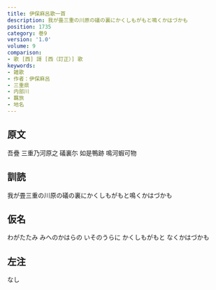 ```yaml
---
title: 伊保麻呂歌一首
description: 我が畳三重の川原の礒の裏にかくしもがもと鳴くかはづかも
position: 1735
category: 巻9
version: '1.0'
volume: 9
comparison:
- 歌 [西] 謌 [西（訂正）] 歌
keywords:
- 雑歌
- 作者：伊保麻呂
- 三重県
- 内部川
- 羈旅
- 地名
---
```


## 原文

吾疊 三重乃河原之 礒裏尓 如是鴨跡 鳴河蝦可物

## 訓読

我が畳三重の川原の礒の裏にかくしもがもと鳴くかはづかも

## 仮名

わがたたみ みへのかはらの いそのうらに かくしもがもと なくかはづかも

## 左注

なし
